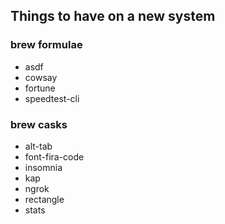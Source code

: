 ## Things to have on a new system

### brew formulae

* asdf
* cowsay
* fortune
* speedtest-cli

### brew casks

* alt-tab
* font-fira-code
* insomnia
* kap
* ngrok
* rectangle
* stats